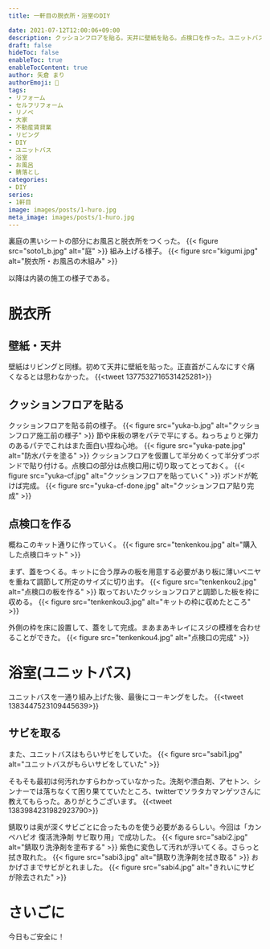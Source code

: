 ```yaml
---
title: 一軒目の脱衣所・浴室のDIY

date: 2021-07-12T12:00:06+09:00
description: クッションフロアを貼る。天井に壁紙を貼る。点検口を作った。ユニットバスの錆落とし。
draft: false
hideToc: false
enableToc: true
enableTocContent: true
author: 矢倉 まり
authorEmoji: 🦢
tags:
- リフォーム
- セルフリフォーム
- リノベ
- 大家
- 不動産賃貸業
- リビング
- DIY
- ユニットバス
- 浴室
- お風呂
- 錆落とし
categories:
- DIY
series:
- 1軒目
image: images/posts/1-huro.jpg
meta_image: images/posts/1-huro.jpg
---
```


裏庭の黒いシートの部分にお風呂と脱衣所をつくった。
{{< figure src="soto1_b.jpg" alt="庭" >}}
組み上げる様子。
{{< figure src="kigumi.jpg" alt="脱衣所・お風呂の木組み" >}}

以降は内装の施工の様子である。

# 脱衣所
## 壁紙・天井
壁紙はリビングと同様。初めて天井に壁紙を貼った。正直首がこんなにすぐ痛くなるとは思わなかった。
{{<tweet 1377532716531425281>}}

## クッションフロアを貼る
クッションフロアを貼る前の様子。
{{< figure src="yuka-b.jpg" alt="クッションフロア施工前の様子" >}}
節や床板の堺をパテで平にする。ねっちょりと弾力のあるパテでこれはまた面白い捏ね心地。
{{< figure src="yuka-pate.jpg" alt="防水パテを塗る" >}}
クッションフロアを仮置して半分めくって半分ずつボンドで貼り付ける。点検口の部分は点検口用に切り取ってとっておく。
{{< figure src="yuka-cf.jpg" alt="クッションフロアを貼っていく" >}}
ボンドが乾けば完成。
{{< figure src="yuka-cf-done.jpg" alt="クッションフロア貼り完成" >}}

## 点検口を作る
概ねこのキット通りに作っていく。
{{< figure src="tenkenkou.jpg" alt="購入した点検口キット" >}}

まず、蓋をつくる。キットに合う厚みの板を用意する必要があり板に薄いベニヤを重ねて調節して所定のサイズに切り出す。
{{< figure src="tenkenkou2.jpg" alt="点検口の板を作る" >}}
取っておいたクッションフロアと調節した板を枠に収める。
{{< figure src="tenkenkou3.jpg" alt="キットの枠に収めたところ" >}}

外側の枠を床に設置して、蓋をして完成。まあまあキレイにスジの模様を合わせることができた。
{{< figure src="tenkenkou4.jpg" alt="点検口の完成" >}}

# 浴室(ユニットバス)
ユニットバスを一通り組み上げた後、最後にコーキングをした。
{{<tweet 1383447523109445639>}}

## サビを取る
また、ユニットバスはもらいサビをしていた。
{{< figure src="sabi1.jpg" alt="ユニットバスがもらいサビをしていた" >}}

そもそも最初は何汚れかすらわかっていなかった。洗剤や漂白剤、アセトン、シンナーでは落ちなくて困り果てていたところ、twitterでソラタカマンゲツさんに教えてもらった。ありがとうございます。
{{<tweet 1383984231982923790>}}

錆取りは奥が深くサビごとに合ったものを使う必要があるらしい。今回は「カンペハピオ 復活洗浄剤 サビ取り用」で成功した。
{{< figure src="sabi2.jpg" alt="錆取り洗浄剤を塗布する" >}}
紫色に変色して汚れが浮いてくる。さらっと拭き取れた。
{{< figure src="sabi3.jpg" alt="錆取り洗浄剤を拭き取る" >}}
おかげさまでサビがとれました。
{{< figure src="sabi4.jpg" alt="きれいにサビが除去された" >}}

# さいごに
今日もご安全に！
